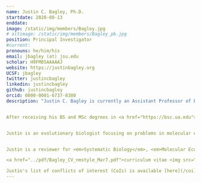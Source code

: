 ```yaml
---
name: Justin C. Bagley, Ph.D.
startdate: 2020-08-13
enddate:
image: /static/img/members/Bagley.jpg
# altimage: /static/img/members/Bagley_pb.jpg
position: Principal Investigator
#current:
pronouns: he/him/his
email: jbagley (at) jsu.edu
scholar: H9FM85AAAAAJ
website: https://justinbagley.org
UCSF: jbagley
twitter: justincbagley
linkedin: justincbagley
github: justincbagley
orcid: 0000-0001-6737-8380
description: "Justin C. Bagley is currently an Assistant Professor of Biology in the <a href="http://www.jsu.edu/biology/">Department of Biology</a> at <a href="http://www.jsu.edu/">Jacksonville State University</a>, and an Affiliate Researcher in the <a href="https://biology.vcu.edu">Department of Biology</a> at Virginia Commonwealth University. Instructor for majors/non-majors Introductory Biology I and the graduate Seminar in Systematics; researcher in ecological and evolutionary genetics of animals and plants in North America and the Neotropics; developer of <a href="https://github.com/justincbagley/PIrANHA">PIrANHA</a>, <a href="https://github.com/justincbagley/RADish">RADish</a>, and other repositories for analyzing population genomic and phylogenomic datasets.


After receiving his BS and MSc degrees in <a href="https://bsc.ua.edu">Biology</a> from The University of Alabama in 2004 and 2008, Justin received his PhD in <a href="http://biology.byu.edu">Integrative Biology</a> in 2014, from Brigham Young University for his work on comparative phylogeography and species delimitation in Central American freshwater fishes under <a href="https://lifesciences.byu.edu/Directories/FacultyStaff/ctl/FacultyProfile/mid/5712/NetID/jbj59">Jerry Johnson</a>. He was a Young Talent Fellow postdoc in Brazil's CNPq Science Without Borders program under <a href="">Francisco Langeani</a> and <a href="https://www.researchgate.net/profile/Guarino_Colli">Guarino Colli</a> at the <a href="https://unb.br">Universidade de Brasília</a>, 2015–2017, and during 2017 to 2018, he completed a postdoc in <a href="https://www.eckertlab.com/">Andrew Eckert's</a> Plant Evolutionary Genetics Laboratory at <a href="https://www.vcu.edu">Virginia Commonwealth University</a> on the genomics of ecological speciation and local adaptation in southwestern white pine (<i>Pinus strobiformis</i>). From 2018-2020, he served as Postdoctoral Research Associate in Plant Phylogenomics in the <a href="http://www.umsl.edu/~muchhalan/People.html">Muchhala Lab</a> at the <a href="https://www.umsl.edu/~biology/">University of Missouri–St. Louis (UMSL)</a>


Justin is an evolutionary biologist focusing on problems in molecular ecology and biodiversity science – particularly the use of genome-wide SNP and sequence capture data (Hyb-Seq, UCEs) to understand how historical and ecological processes shape the spatial and temporal distributions of biodiversity in freshwater and terrestrial environments. Current <a href="research.html">research</a> projects focus on phylogenomics, molecular phylogeography, speciation, and local adaptation in North American and Neotropical plants (forest trees, Neotropical bellflowers) and freshwater fishes (various Neotropical fish groups, North American suckers).


Justin is a reviewer for <em>Systematic Biology</em>, <em>Molecular Ecology</em>, <em>Molecular Phylogenetics and Evolution</em>, <em>PeerJ</em>, <em>Proceedings of the Royal Society B</em>, and a dozen other journals in ecology and evolutionary biology.

<a href="../pdf/Bagley_CV_nmstyle_Mar7.pdf">curriculum vitae <img src="../img/icons16/pdf-icon.png" alt="CV as pdf" /></a><br/> <a href="https://orcid.org">orcid</a>: <a href="https://orcid.org/0000-0001-6737-8380">0000-0001-6737-8380</a><br/> <a href="https://scholar.google.com/citations?user=H9FM85AAAAAJ&amp;hl=en&amp;oi=ao">google scholar</a><br/>

Justin's list of conflicts of interest (CoIs) is available [here](/coi)."
---
```

